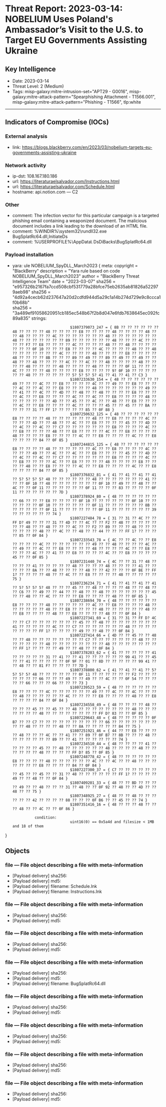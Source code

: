 # Threat Report: 2023-03-14: NOBELIUM Uses Poland's Ambassador’s Visit to the U.S. to Target EU Governments Assisting Ukraine


## Key Intelligence
* Date: 2023-03-14
* Threat Level: 2 (Medium)
* Tags: misp-galaxy:mitre-intrusion-set="APT29 - G0016", misp-galaxy:mitre-attack-pattern="Spearphishing Attachment - T1566.001", misp-galaxy:mitre-attack-pattern="Phishing - T1566", tlp:white

---

## Indicators of Compromise (IOCs)
### External analysis
* link: https://blogs.blackberry.com/en/2023/03/nobelium-targets-eu-governments-assisting-ukraine

### Network activity
* ip-dst: 108.167.180.186
* url: https://literaturaelsalvador.com/Instructions.html
* url: https://literaturaelsalvador.com/Schedule.html
* hostname: api.notion.com — C2

### Other
* comment: The infection vector for this particular campaign is a targeted phishing email containing a weaponized document. The malicious document includes a link leading to the download of an HTML file.
* comment: %WINDIR%\system32\rundll32.exe BugSplatRc64.dll,InitiateDs
* comment: %USERPROFILE%\AppData\ DsDiBacks\BugSplatRc64.dll

### Payload installation
* yara: ule NOBELIUM_SpyDLL_March2023
{
                meta:
                                copyright = "BlackBerry"
                                description = "Yara rule based on code NOBELIUM_SpyDLL_March2023"
                                author = "BlackBerry Threat Intelligence Team"
                                date = "2023-03-07"
                                sha256 =  "e957326b2167fa7ccd508cbf531779a28bfce75eb2635ab81826a522979aeb98"
                                sha256 =  "4d92a4cecb62d237647a20d2cdfd944d5a29c1a14b274d729e9c8ccca1f0b68b"     
                                sha256 =  "3a489ef91058620951cb185ec548b67f2b8d047e6fdb7638645ec092fc89a835"
                strings:                                

                                $1807379073_247 = { 8B ?? ?? ?? ?? ?? ?? 48 ?? ?? ?? ?? 48 ?? ?? ?? ?? E8 ?? ?? ?? ?? 48 ?? ?? ?? ?? 48 ?? ?? 48 ?? ?? ?? ?? 4C ?? ?? ?? ?? ?? ?? ?? 48 ?? ?? ?? ?? ?? ?? ?? 48 ?? ?? ?? ?? ?? ?? ?? 89 ?? ?? ?? ?? ?? ?? 48 ?? ?? ?? 4C ?? ?? ?? ?? F7 ?? E8 ?? ?? ?? ?? 4C ?? ?? ?? ?? 48 ?? ?? 48 ?? ?? ?? ?? ?? ?? ?? 0F 10 ?? ?? ?? E8 ?? ?? ?? ?? 4C ?? ?? ?? ?? 48 ?? ?? 48 ?? ?? ?? ?? ?? ?? ?? 4C ?? ?? ?? ?? 48 ?? ?? ?? ?? E8 ?? ?? ?? ?? 48 ?? ?? ?? ?? 8B ?? ?? ?? 89 ?? 49 ?? ?? 89 ?? 49 ?? ?? 49 ?? ?? 48 ?? ?? 48 ?? ?? ?? ?? 4C ?? ?? 4C ?? ?? 48 ?? ?? ?? ?? 48 ?? ?? ?? ?? 48 ?? ?? ?? ?? 48 ?? ?? ?? ?? 48 ?? ?? ?? ?? 0F 11 ?? ?? ?? 4C ?? ?? ?? ?? 48 ?? ?? ?? ?? E8 ?? ?? ?? ?? 9? 0F 10 ?? ?? ?? ?? ?? ?? 48 ?? ?? ?? ?? ?? ?? 5? 5? 5? 5? 41 ?? 41 ?? 41 ?? C3 }
                                $1807233630_154 = { 48 ?? ?? ?? ?? ?? ?? 49 ?? ?? ?? 4C ?? ?? E8 ?? ?? ?? ?? 4C ?? ?? 49 ?? ?? E8 ?? ?? ?? ?? 4C ?? ?? 4C ?? ?? E8 ?? ?? ?? ?? 48 ?? ?? ?? ?? ?? ?? ?? 49 ?? ?? 41 ?? ?? 4C ?? ?? 4D ?? ?? 48 ?? ?? 48 ?? ?? ?? ?? E8 ?? ?? ?? ?? 4C ?? ?? E8 ?? ?? ?? ?? 4C ?? ?? 4C ?? ?? E8 ?? ?? ?? ?? 48 ?? ?? ?? ?? ?? ?? ?? 4D ?? ?? 45 ?? ?? 4C ?? ?? 48 ?? ?? E8 ?? ?? ?? ?? 4C ?? ?? E8 ?? ?? ?? ?? 4C ?? ?? ?? ?? 45 ?? ?? 45 ?? ?? BA ?? ?? ?? ?? 31 ?? FF 1? ?? ?? ?? ?? 85 ?? 0F 88 }
                                $1807250632_125 = { 48 ?? ?? ?? ?? ?? ?? E8 ?? ?? ?? ?? 48 ?? ?? ?? ?? ?? ?? 48 ?? ?? E8 ?? ?? ?? ?? 4C ?? ?? ?? ?? 4D ?? ?? 48 ?? ?? 4C ?? ?? E8 ?? ?? ?? ?? 45 ?? ?? 4D ?? ?? 4C ?? ?? 4C ?? ?? C7 ?? ?? ?? ?? ?? ?? ?? E8 ?? ?? ?? ?? 4C ?? ?? E8 ?? ?? ?? ?? 48 ?? ?? E8 ?? ?? ?? ?? 4C ?? ?? E8 ?? ?? ?? ?? 48 ?? ?? ?? ?? E8 ?? ?? ?? ?? 4C ?? ?? E8 ?? ?? ?? ?? 4C ?? ?? E8 ?? ?? ?? ?? 84 ?? 0F 85 }
                                $1807244815_125 = { 48 ?? ?? ?? ?? ?? ?? E8 ?? ?? ?? ?? 48 ?? ?? ?? ?? ?? ?? 4C ?? ?? E8 ?? ?? ?? ?? 4C ?? ?? ?? ?? 49 ?? ?? 4C ?? ?? 4C ?? ?? E8 ?? ?? ?? ?? 45 ?? ?? 4D ?? ?? 4C ?? ?? 4C ?? ?? C7 ?? ?? ?? ?? ?? ?? ?? E8 ?? ?? ?? ?? 4C ?? ?? E8 ?? ?? ?? ?? 4C ?? ?? E8 ?? ?? ?? ?? 48 ?? ?? ?? ?? E8 ?? ?? ?? ?? 48 ?? ?? E8 ?? ?? ?? ?? 4C ?? ?? E8 ?? ?? ?? ?? 4C ?? ?? E8 ?? ?? ?? ?? 84 ?? 0F 85 }
                                $1807376832_81 = { 41 ?? 41 ?? 41 ?? 41 ?? 5? 5? 5? 5? 48 ?? ?? ?? ?? ?? ?? 48 ?? ?? ?? ?? ?? ?? ?? 41 ?? ?? ?? 0F 10 ?? 48 ?? ?? ?? ?? ?? ?? ?? 0F 10 ?? 49 ?? ?? 48 ?? ?? 4C ?? ?? 0F 11 ?? ?? ?? ?? ?? ?? 0F 11 ?? ?? ?? 83 ?? ?? ?? ?? 0F 11 ?? ?? ?? ?? ?? ?? 7D }
                                $1807378924_80 = { 48 ?? ?? ?? ?? ?? ?? ?? 66 ?? ?? ?? E8 ?? ?? ?? ?? 0F 10 ?? ?? ?? ?? ?? ?? 0F 10 ?? ?? ?? ?? ?? ?? 0F 10 ?? ?? ?? ?? ?? ?? 0F 11 ?? ?? ?? ?? ?? ?? 8B ?? ?? ?? ?? ?? ?? 0F 11 ?? ?? ?? ?? ?? ?? 0F 11 ?? ?? ?? ?? ?? ?? 39 ?? ?? ?? ?? ?? ?? 74 }
                                $1807227484_78 = { 31 ?? 31 ?? 4C ?? ?? FF D? 49 ?? ?? ?? 31 ?? 4D ?? ?? 4C ?? ?? F2 ?? 48 ?? ?? ?? ?? ?? ?? ?? 48 ?? ?? 48 ?? ?? ?? 4C ?? ?? F2 ?? 89 ?? ?? ?? 48 ?? ?? ?? ?? ?? ?? ?? 48 ?? ?? 4C ?? ?? 48 ?? ?? 44 ?? ?? ?? FF 1? ?? ?? ?? ?? 85 ?? 0F 84 }
                                $1807233543_78 = { 4C ?? ?? 4C ?? ?? E8 ?? ?? ?? ?? 4C ?? ?? ?? ?? ?? ?? ?? 49 ?? ?? 48 ?? ?? ?? ?? 4C ?? ?? 49 ?? ?? 4C ?? ?? E8 ?? ?? ?? ?? 48 ?? ?? ?? ?? 4C ?? ?? E8 ?? ?? ?? ?? 4C ?? ?? 41 ?? ?? E8 ?? ?? ?? ?? 4C ?? ?? E8 ?? ?? ?? ?? 45 ?? ?? 0F 85 }
                                $1807231440_74 = { 4C ?? ?? 31 ?? 48 ?? ?? ?? ?? 41 ?? ?? ?? ?? ?? 48 ?? ?? ?? ?? 48 ?? ?? ?? ?? 41 ?? ?? ?? ?? ?? 8A ?? ?? 48 ?? ?? ?? ?? 48 ?? ?? 42 ?? ?? ?? 0F BE ?? FF 1? ?? ?? ?? ?? 48 ?? ?? 4C ?? ?? E8 ?? ?? ?? ?? 48 ?? ?? ?? ?? ?? 75 }
                                $1807236234_71 = { 41 ?? 41 ?? 41 ?? 41 ?? 5? 5? 5? 5? 48 ?? ?? ?? 45 ?? ?? 48 ?? ?? ?? ?? 48 ?? ?? 48 ?? ?? C6 ?? ?? 49 ?? ?? 44 ?? ?? 48 ?? ?? 48 ?? ?? ?? ?? ?? ?? ?? 45 ?? ?? 48 ?? ?? 4C ?? ?? ?? ?? E8 ?? ?? ?? ?? 48 ?? ?? 0F 85 }
                                $1807238694_70 = { 48 ?? ?? ?? ?? ?? ?? E8 ?? ?? ?? ?? 48 ?? ?? ?? ?? ?? ?? 4C ?? ?? E8 ?? ?? ?? ?? 48 ?? ?? ?? ?? ?? ?? 48 ?? ?? E8 ?? ?? ?? ?? 48 ?? ?? ?? ?? ?? ?? 48 ?? ?? E8 ?? ?? ?? ?? 48 ?? ?? E8 ?? ?? ?? ?? 48 ?? ?? 0F 84 }
                                $1807227341_69 = { 31 ?? 31 ?? FF D? 4C ?? ?? C7 ?? ?? ?? ?? ?? ?? ?? 45 ?? ?? 48 ?? ?? ?? ?? ?? ?? ?? ?? 41 ?? ?? ?? ?? ?? 4C ?? ?? C7 ?? ?? ?? ?? ?? ?? ?? 48 ?? ?? ?? ?? ?? ?? ?? ?? FF 1? ?? ?? ?? ?? 49 ?? ?? 48 ?? ?? 0F 84 }
                                $1807227414_66 = { 4D ?? ?? 45 ?? ?? 48 ?? ?? 48 ?? ?? ?? ?? ?? ?? ?? ?? C7 ?? ?? ?? ?? ?? ?? ?? 48 ?? ?? ?? ?? ?? ?? ?? 48 ?? ?? ?? ?? ?? ?? ?? ?? 48 ?? ?? ?? ?? ?? ?? ?? ?? FF 1? ?? ?? ?? ?? 49 ?? ?? 48 ?? ?? 0F 84 }
                                $1807378203_62 = { 41 ?? ?? ?? ?? ?? 41 ?? ?? ?? ?? ?? 31 ?? 41 ?? ?? 41 ?? ?? ?? ?? ?? ?? 99 41 ?? ?? 45 ?? ?? 41 ?? ?? ?? ?? ?? 0F 9F ?? 01 ?? 8D ?? ?? ?? ?? ?? 99 41 ?? ?? 48 ?? ?? 81 F? ?? ?? ?? ?? 7D }
                                $1807378800_62 = { 41 ?? 41 ?? 41 ?? 5? 5? 5? 5? 48 ?? ?? ?? ?? ?? ?? 0F 11 ?? ?? ?? ?? ?? ?? F2 ?? ?? ?? ?? ?? ?? ?? 66 ?? ?? ?? 49 ?? ?? 49 ?? ?? 4C ?? ?? 0F 54 ?? ?? ?? ?? ?? 66 ?? ?? ?? 66 ?? ?? ?? 73 }
                                $1807239523_59 = { 48 ?? ?? ?? ?? ?? ?? E8 ?? ?? ?? ?? 4C ?? ?? ?? ?? ?? ?? 49 ?? ?? 4C ?? ?? 4C ?? ?? ?? ?? 48 ?? ?? ?? ?? ?? ?? 4C ?? ?? ?? ?? E8 ?? ?? ?? ?? 48 ?? ?? E8 ?? ?? ?? ?? 84 ?? 0F 84 }
                                $1807234558_49 = { 48 ?? ?? ?? ?? 48 ?? ?? ?? ?? 45 ?? ?? 45 ?? ?? 48 ?? ?? ?? ?? ?? ?? ?? ?? 48 ?? ?? ?? ?? ?? ?? ?? 48 ?? ?? ?? ?? ?? ?? ?? ?? FF D? 83 ?? ?? 0F 85 }
                                $1807229643_48 = { 48 ?? ?? ?? ?? ?? 0F B7 ?? ?? C7 ?? ?? ?? ?? ?? ?? ?? ?? ?? ?? 66 ?? ?? ?? ?? ?? ?? ?? ?? ?? 48 ?? ?? ?? ?? 48 ?? ?? 8A ?? ?? ?? ?? ?? 84 ?? 75 }
                                $1807251921_46 = { 44 ?? ?? E8 ?? ?? ?? ?? 48 ?? ?? ?? 4C ?? ?? 41 ?? ?? 89 ?? 0F B7 ?? 8B ?? ?? ?? 48 ?? ?? ?? ?? ?? ?? ?? 89 ?? ?? 41 ?? ?? ?? ?? ?? ?? 74 }
                                $1807234510_44 = { 48 ?? ?? ?? ?? 41 ?? ?? ?? ?? ?? 45 ?? ?? 48 ?? ?? ?? ?? ?? ?? 48 ?? ?? ?? ?? 48 ?? ?? ?? ?? ?? ?? 48 ?? ?? ?? ?? FF D? 85 ?? 0F 85 }
                                $1807248778_42 = { 48 ?? ?? ?? ?? ?? ?? E8 ?? ?? ?? ?? 48 ?? ?? ?? ?? ?? ?? 4C ?? ?? 4C ?? ?? 48 ?? ?? ?? ?? ?? ?? ?? E8 ?? ?? ?? ?? 84 ?? 0F 84 }
                                $1807227300_37 = { C7 ?? ?? ?? ?? ?? ?? ?? 45 ?? ?? 45 ?? ?? 31 ?? 48 ?? ?? ?? ?? ?? ?? FF 1? ?? ?? ?? ?? 49 ?? ?? 48 ?? ?? 0F 84 }
                                $1807409201_33 = { 48 ?? ?? BD ?? ?? ?? ?? 49 ?? ?? 48 ?? ?? ?? 31 ?? 48 ?? ?? 0F 92 ?? 48 ?? ?? 4D ?? ?? 48 ?? ?? 75 }
                                $1807348925_27 = { 48 ?? ?? 48 ?? ?? ?? ?? ?? ?? 42 ?? ?? ?? ?? 88 ?? ?? ?? 0F B6 ?? ?? 45 ?? ?? 74 }
                                $1807351416_16 = { 48 ?? ?? ?? 48 ?? ?? ?? 48 ?? ?? 4C ?? ?? 0F 86 }

                condition:
                                uint16(0) == 0x5a4d and filesize < 1MB and 18 of them
}

## Objects
### file — File object describing a file with meta-information
* [Payload delivery] sha256: <sha256>
* [Payload delivery] md5: <md5>
* [Payload delivery] filename: Schedule.lnk
* [Payload delivery] filename: Instructions.lnk

### file — File object describing a file with meta-information
* [Payload delivery] sha256: <sha256>
* [Payload delivery] md5: <md5>

### file — File object describing a file with meta-information
* [Payload delivery] sha256: <sha256>
* [Payload delivery] md5: <md5>

### file — File object describing a file with meta-information
* [Payload delivery] sha256: <sha256>
* [Payload delivery] md5: <md5>
* [Payload delivery] filename: BugSplatRc64.dll

### file — File object describing a file with meta-information
* [Payload delivery] sha256: <sha256>
* [Payload delivery] md5: <md5>

### file — File object describing a file with meta-information
* [Payload delivery] sha256: <sha256>
* [Payload delivery] md5: <md5>

### file — File object describing a file with meta-information
* [Payload delivery] sha256: <sha256>
* [Payload delivery] md5: <md5>

### file — File object describing a file with meta-information
* [Payload delivery] sha256: <sha256>
* [Payload delivery] md5: <md5>
